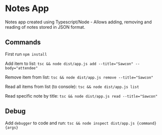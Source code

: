 # Notes App

Notes app created using Typescript/Node - Allows adding, removing and reading of notes stored in JSON format.

## Commands

First run `npm install`

Add item to list:
`tsc && node dist/app.js add --title="Sawcon" --body="attendee"`

Remove item from list:
`tsc && node dist/app.js remove --title="Sawcon"`

Read all items from list (to console):
`tsc && node dist/app.js list`

Read specific note by title:
`tsc && node dist/app.js read --title="Sawcon"`

## Debug

Add `debugger` to code and run: `tsc && node inspect dist/app.js {command} {args}`

